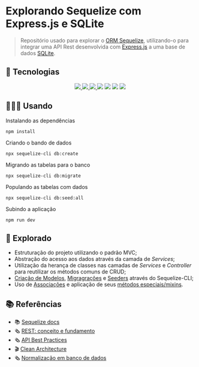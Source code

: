 # Explorando Sequelize com Express.js e SQLite

> Repositório usado para explorar o [ORM Sequelize](https://sequelize.org/), utilizando-o para integrar uma API Rest desenvolvida com [Express.js](https://expressjs.com/) a uma base de dados [SQLite](https://www.sqlite.org/).


## 🤖 Tecnologias

<div align="center">
  <a href='https://nodejs.org/' target='_blank'><img src="https://img.shields.io/badge/Node.js-white?style=for-the-badge&logo=node.js&logoColor=green">
  <img src="https://img.shields.io/badge/JavaScript-F7DF1E?style=for-the-badge&logo=javascript&logoColor=black">
  <a href='https://expressjs.com/en/starter/installing.html target='_blank'><img src="https://img.shields.io/badge/Express-1572B6?style=for-the-badge&logo=express&logoColor=white">
  <a href='https://www.alura.com.br/artigos/sqlite-da-instalacao-ate-primeira-tabela' target='_blank'><img src="https://img.shields.io/badge/SQLite-F6F5F2?style=for-the-badge&logo=sqlite&logoColor=blue"/></a>
  <a href='https://sequelize.org/docs/v6/getting-started/' target='_blank'><img src="https://img.shields.io/badge/Sequelize-52B0E7?style=for-the-badge&logo=sequelize&logoColor=white"/></a>
  <a href='https://nodemon.io/' target='_blank'><img src="https://img.shields.io/badge/Nodemon-76D04B?style=for-the-badge&logo=nodemon&logoColor=white"/></a>
  <a href='https://eslint.org/' target='_blank'><img src="https://img.shields.io/badge/Code Style-eslint-ff69b4.svg?style=for-the-badge&logo=eslint"></a>
</div>


## 🧑🏽‍💻 Usando

Instalando as dependências
```shell
npm install
```

Criando o bando de dados
```shell
npx sequelize-cli db:create
```

Migrando as tabelas para o banco
```shell
npx sequelize-cli db:migrate
```

Populando as tabelas com dados
```shell
npx sequelize-cli db:seed:all
```

Subindo a aplicação
```shell
npm run dev
```

## 🔎 Explorado 

- Estruturação do projeto utilizando o padrão MVC;
- Abstração do acesso aos dados através da camada de _Services_;
- Utilização da herança de classes nas camadas de _Services_ e _Controller_ para reutilizar os métodos comuns de CRUD;
- [Criação de Modelos](https://sequelize.org/docs/v6/other-topics/migrations/#creating-the-first-model-and-migration), [Migragrações](https://sequelize.org/docs/v6/other-topics/migrations/) e [Seeders](https://sequelize.org/docs/v6/other-topics/migrations/#creating-the-first-seed) através do Sequelize-CLI;
- Uso de [Associações](https://sequelize.org/docs/v6/core-concepts/assocs/) e aplicação de seus [métodos especiais/mixins](https://sequelize.org/docs/v6/core-concepts/assocs/#special-methodsmixins-added-to-instances).

## 📚 Referências
- 📚 [Sequelize docs](https://sequelize.org/docs/v6/)
- 🗞️ [REST: conceito e fundamento](https://www.alura.com.br/artigos/rest-conceito-e-fundamentos?_gl=1*1afry39*_ga*NzQ2MzgwODAwLjE3MTEyMjQ1NDA.*_ga_1EPWSW3PCS*MTcxNDc2OTY5NC45OS4xLjE3MTQ3NzAyMDguMC4wLjA.*_fplc*WERlTTljV0tqQ3FBVFRMeTQ5OEVGckxMY3FTSHZGaFhJbTcycEFrOTluYSUyRjhDaURvcEclMkZSbWlOZW80R2hocXNQQW50OEFlJTJCSyUyRmZCSUVpd3cxTlZRRTlRMEVCYmRyZkFGYVRlJTJGOG5DQjNQMiUyRjhsOTNkMjNvenRodjV1R2tRJTNEJTNE)
- 🗞️ [API Best Practices](https://www.sitepoint.com/build-restful-apis-best-practices/)
- 🎬 [Clean Architecture](https://cursos.alura.com.br/extra/alura-mais/clean-architecture-arquitetura-limpa-o-que-e--c204)
- 🗞️ [Normalização em banco de dados](https://www.alura.com.br/artigos/normalizacao-banco-de-dados-estrutura?_gl=1*wcsgsi*_ga*NzQ2MzgwODAwLjE3MTEyMjQ1NDA.*_ga_1EPWSW3PCS*MTcxNDc0ODgyMC45Ny4xLjE3MTQ3NDkzNzEuMC4wLjA.*_fplc*eVFSQUhObnJMY2YxYTIlMkZrNTRoS2R5MnFoOUpKdUI1ZTVCR1glMkJ4V3AxbFNqMjBhODdBN1NkaDlWNmpWaEV5QzNiTkFaZFh4OHRjUGhvWmNWYUVFRDJVeTVLdGNzck9sNyUyRko2M29NV2N6UlI1Wk9UczlES3c4U3U0VlZxQ1JRJTNEJTNE)